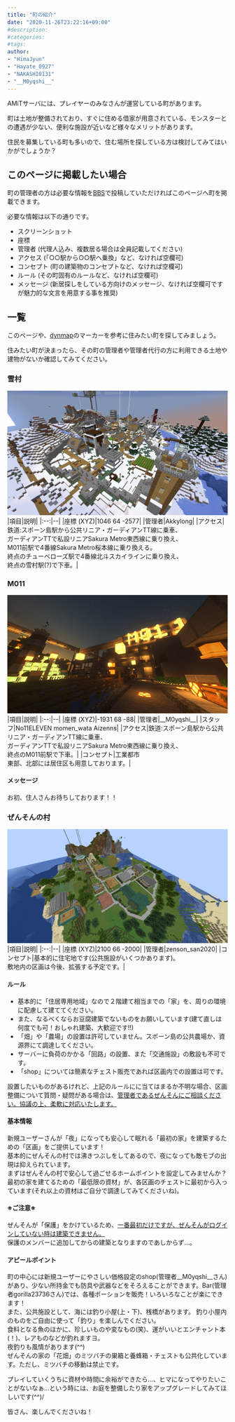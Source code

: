 ```yaml
---
title: "町の紹介"
date: "2020-11-26T23:22:16+09:00"
#description:
#categories:
#tags:
author:
- "HimaJyun"
- "Hayate_0927"
- "NAKASHI0131"
- "__M0yqshi__"
---
```


AMiTサーバには、プレイヤーのみなさんが運営している町があります。

町は土地が整備されており、すぐに住める借家が用意されている、モンスターとの遭遇が少ない、便利な施設が近いなど様々なメリットがあります。

住民を募集している町も多いので、住む場所を探している方は検討してみてはいかがでしょうか？

## このページに掲載したい場合
町の管理者の方は必要な情報を[BBS](/bbs/viewforum.php?f=15)で投稿していただければこのページへ町を掲載できます。

必要な情報は以下の通りです。

- スクリーンショット
- 座標
- 管理者 (代理人込み、複数居る場合は全員記載してください)
- アクセス (「○○駅から○○駅へ乗換」など、なければ空欄可)
- コンセプト (町の建築物のコンセプトなど、なければ空欄可)
- ルール (その町固有のルールなど、なければ空欄可)
- メッセージ (新居探しをしている方向けのメッセージ、なければ空欄可ですが魅力的な文言を用意する事を推奨)

## 一覧
このページや、[dynmap](/dynmap/)のマーカーを参考に住みたい町を探してみましょう。

住みたい町が決まったら、その町の管理者や管理者代行の方に利用できる土地や建物がないか確認してみてください。

### 雪村
![雪村](yukimura.png?20201126)
|項目|説明|
|:--:|--|
|座標 (XYZ)|1046 64 -2577|
|管理者|Akkylong|
|アクセス|鉄道:スポーン島駅から公共リニア・ガーディアンTT線に乗車、<br>ガーディアンTTで私設リニアSakura Metro東西線に乗り換え、<br>M011前駅で4番線Sakura Metro桜本線に乗り換える。<br>終点のチューベローズ駅で4番線北斗スカイラインに乗り換え、<br>終点の雪村駅(?)で下車。|

### M011
![M011](m011.png?20201130)
|項目|説明|
|:--:|--|
|座標 (XYZ)|-1931 68 -88|
|管理者|\_\_M0yqshi\_\_|
|スタッフ|No11ELEVEN momen_wata Aizenns|
|アクセス|鉄道:スポーン島駅から公共リニア・ガーディアンTT線に乗車、<br>ガーディアンTTで私設リニアSakura Metro東西線に乗り換え、<br>終点のM011前駅で下車。|
|コンセプト|工業都市<br>東部、北部には居住区も用意しております。|

#### メッセージ
お初、住人さんお待ちしております！！

### ぜんそんの村
![ぜんそんの村](zensonnnomura.png?20201129)
|項目|説明|
|:--:|--|
|座標 (XYZ)|2100 66 -2000|
|管理者|zenson_san2020|
|コンセプト|基本的に住宅地です(公共施設がいくつかあります)。<br>敷地内の区画は今後、拡張する予定です。|

#### ルール
- 基本的に「住居専用地域」なので２階建て相当までの「家」を、周りの環境に配慮して建ててください。  
- また、なるべくならお豆腐建築でないものをお願いしています(建て直しは何度でも可！おしゃれ建築、大歓迎です!!)  
- 「畑」や「農場」の設置は許可していません。スポーン島の公共農場か、資源界にて調達してください。  
- サーバーに負荷のかかる「回路」の設置、また「交通施設」の敷設も不可です。  
- 「shop」については簡素なチェスト販売であれば区画内での設置は可です。

設置したいものがあるけれど、上記のルールにに当てはまるか不明な場合、区画整備について質問・疑問がある場合は、<u>管理者であるぜんそんにご相談ください。協議の上、柔軟に対応いたします。</u>

#### 基本情報
新規ユーザーさんが「夜」になっても安心して眠れる「最初の家」を建築するための「区画」をご提供しています！  
基本的にぜんそんの村では沸きつぶしをしてあるので、夜になっても敵モブの出現は抑えられています。  
まずはぜんそんの村で安心して過ごせるホームポイントを設定してみませんか？  
最初の家を建てるための「最低限の資材」が、各区画のチェストに最初から入っています(それ以上の資材はご自分で調達してみてくださいね)。

#### ※ご注意※
ぜんそんが「保護」をかけているため、<u>一番最初だけですが、ぜんそんがログインしていない時は建築できません。</u>  
保護のメンバーに追加してからの建築となりますのであしからず…。<!-- BuyBuyRegionが実装されたら変更 -->

#### アピールポイント
町の中心には新規ユーザーにやさしい価格設定のshop(管理者\_\_M0yqshi\_\_さん)があり、少ない所持金でも防具や武器などをそろえることができます。Bar(管理者gorilla23736さん)では、各種ポーションを販売！いろいろなことが楽にできます！  
また、公共施設として、海には釣り小屋(上・下)、桟橋があります。  釣り小屋内のものをご自由に使って「釣り」を楽しんでください。  
食料となる魚のほかに、珍しいものや変なもの(笑)、運がいいとエンチャント本(！)、レアものなどが釣れますヨ。  
夜釣りも風情があります(^^)  
ぜんそんの家の「花畑」のミツバチの巣箱と養蜂箱・チェストも公共化しています。ただし、ミツバチの移動は禁止です。

プレイしていくうちに資材や時間に余裕ができたら…、ヒマになってやりたいことがないなぁ…という時には、お庭を整備したり家をアップグレードしてみてほしいです(^^)/

皆さん、楽しんでくださいね！

 <!-- https://amit.jyn.jp/bbs/viewtopic.php?f=15&t=992 -->

<!-- テンプレート
### 村の名前
![スクショ](file.png?yyyymmdd)
|項目|説明|
|:--:|--|
|座標 (XYZ)|0 64 0|
|管理者||
|スタッフ|
|アクセス||
|コンセプト||

#### ルール

#### メッセージ

(各項目、空の場合は項目自体を削除、その他必要に応じて任意で項目を追加)
-->

